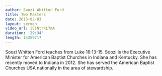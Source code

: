 ```yaml
--- 
author: Soozi Whitten Ford 
title: Two Masters 
date: 2013-02-03 
layout: sermon
video_url: iCiNtrKL7mA
duration: '29:34'
length: 14359717
---
```


Soozi Whitten Ford teaches from Luke 16:13-15. Soozi is the Executive Minister for American Baptist Churches in Indiana and Kentucky. She has recently moved to Indiana in 2012. She has served the American Baptist Churches USA nationally in the area of stewardship.
